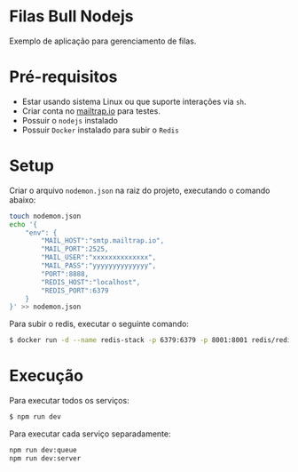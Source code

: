 # Filas Bull Nodejs

Exemplo de aplicação para gerenciamento de filas.

# Pré-requisitos

* Estar usando sistema Linux ou que suporte interações via `sh`.
* Criar conta no [mailtrap.io](mailtrap.io) para testes.
* Possuir o `nodejs` instalado
* Possuir `Docker` instalado para subir o `Redis`

# Setup

Criar o arquivo `nodemon.json` na raiz do projeto, executando o comando abaixo:

```sh
touch nodemon.json
echo '{
    "env": {
        "MAIL_HOST":"smtp.mailtrap.io",
        "MAIL_PORT":2525,
        "MAIL_USER":"xxxxxxxxxxxxxx",
        "MAIL_PASS":"yyyyyyyyyyyyyy",
        "PORT":8888,
        "REDIS_HOST":"localhost",
        "REDIS_PORT":6379
    }
}' >> nodemon.json
```

Para subir o redis, executar o seguinte comando:

```sh
$ docker run -d --name redis-stack -p 6379:6379 -p 8001:8001 redis/redis-stack:latest
```

# Execução

Para executar todos os serviços:

```sh
$ npm run dev
```
Para executar cada serviço separadamente:

```sh
npm run dev:queue
npm run dev:server
```
